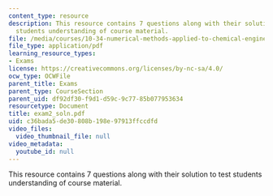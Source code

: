 ```yaml
---
content_type: resource
description: This resource contains 7 questions along with their solution to test
  students understanding of course material.
file: /media/courses/10-34-numerical-methods-applied-to-chemical-engineering-fall-2005/c36bada5de30808b198e97913ffccdfd_exam2_soln.pdf
file_type: application/pdf
learning_resource_types:
- Exams
license: https://creativecommons.org/licenses/by-nc-sa/4.0/
ocw_type: OCWFile
parent_title: Exams
parent_type: CourseSection
parent_uid: df92df30-f9d1-d59c-9c77-85b077953634
resourcetype: Document
title: exam2_soln.pdf
uid: c36bada5-de30-808b-198e-97913ffccdfd
video_files:
  video_thumbnail_file: null
video_metadata:
  youtube_id: null
---
```

This resource contains 7 questions along with their solution to test students understanding of course material.